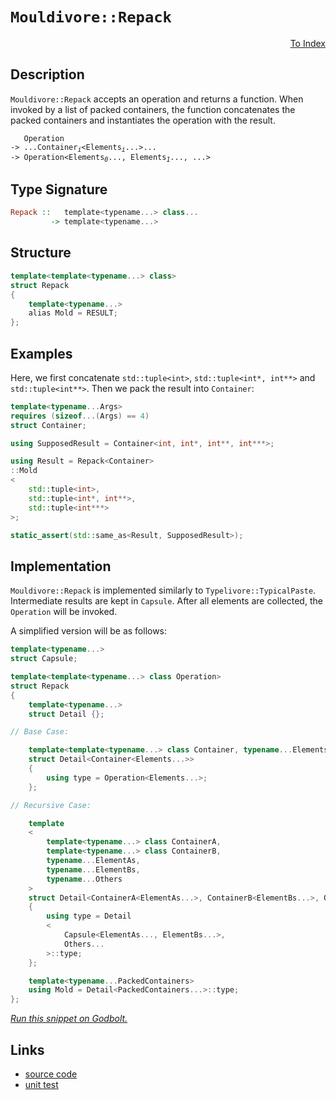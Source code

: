 <!-- Copyright 2024 Feng Mofan
SPDX-License-Identifier: Apache-2.0 -->

# `Mouldivore::Repack`

<p style='text-align: right;'><a href="../../../facilities/metafunctions.md#mouldivore-repack">To Index</a></p>

## Description

`Mouldivore::Repack` accepts an operation and returns a function.
When invoked by a list of packed containers, the function concatenates the packed containers and instantiates the operation with the result.

<pre><code>   Operation
-> ...Container<sub><i>i</i></sub>&lt;Elements<sub><i>i</i></sub>...&gt;...
-> Operation&lt;Elements<sub><i>0</i></sub>..., Elements<sub><i>1</i></sub>..., ...></code></pre>

## Type Signature

```Haskell
Repack ::   template<typename...> class...
         -> template<typename...>
```

## Structure

```C++
template<template<typename...> class>
struct Repack
{
    template<typename...>
    alias Mold = RESULT;
};
```

## Examples

Here, we first concatenate `std::tuple<int>`,  `std::tuple<int*, int**>` and `std::tuple<int**>`. Then we pack the result into `Container`:

```C++
template<typename...Args>
requires (sizeof...(Args) == 4)
struct Container;

using SupposedResult = Container<int, int*, int**, int***>;

using Result = Repack<Container>
::Mold
<
    std::tuple<int>,
    std::tuple<int*, int**>,
    std::tuple<int***>
>;

static_assert(std::same_as<Result, SupposedResult>);
```

## Implementation

`Mouldivore::Repack` is implemented similarly to `Typelivore::TypicalPaste`. Intermediate results are kept in `Capsule`.
After all elements are collected, the `Operation` will be invoked.

A simplified version will be as follows:

```C++
template<typename...>
struct Capsule;

template<template<typename...> class Operation>
struct Repack
{
    template<typename...>
    struct Detail {};

// Base Case:

    template<template<typename...> class Container, typename...Elements>
    struct Detail<Container<Elements...>>
    {
        using type = Operation<Elements...>;
    };

// Recursive Case:

    template
    <
        template<typename...> class ContainerA,
        template<typename...> class ContainerB,
        typename...ElementAs, 
        typename...ElementBs,
        typename...Others
    >
    struct Detail<ContainerA<ElementAs...>, ContainerB<ElementBs...>, Others...>
    {
        using type = Detail
        <
            Capsule<ElementAs..., ElementBs...>,
            Others...
        >::type;
    };

    template<typename...PackedContainers>
    using Mold = Detail<PackedContainers...>::type;
};
```

[*Run this snippet on Godbolt.*](https://godbolt.org/#z:OYLghAFBqd5QCxAYwPYBMCmBRdBLAF1QCcAaPECAMzwBtMA7AQwFtMQByARg9KtQYEAysib0QXACx8BBAKoBnTAAUAHpwAMvAFYTStJg1DIApACYAQuYukl9ZATwDKjdAGFUtAK4sGe1wAyeAyYAHI%2BAEaYxCCSAGykAA6oCoRODB7evnrJqY4CQSHhLFEx8baY9vkMQgRMxASZPn5cFVXptfUEhWGR0bEJCnUNTdmtQ109xaUDAJS2qF7EyOwcBJgsiQbrJgDMbgQAnomMrJgAdJd72CYaAIJDxF4OANRuTIkKXvR7Vve3d3Wm22mD2Bw2WyYO32RxOzDYl3O1xeyAMCgULwA8idiFD0tcAY9ngQXgAlTCJJjIADWAJMAHY/ncXiyXkDIdCDsdTgirrsbvdWS8ia8ACKYOp0F4Mqz00W/On3AD0SpeFiYSjeGvYiuZrPZILBBqhoJh3PhFz52BRaIxHkETGC0VIbPNZ0R2HobEECgJgtZIpJ4sltDB9slIWIYM9G0YBAUiIJ/IBQplKaFrK8qSMrpO0t2oqxOLxAmjXrjCatCv9LIZ8t2TIBKrJmGQS1SADdMFqlCBdULjTsa/m3OmM2yIYazXD3VabRq7bJHZG7qQxxnB6auTPeUj%2BfP0W8l07iDZ1wO3buY96CA8Xef9ZfLedr3GLAo18OLzvn5iCAhol9Yc/T1FlAxeYNHVDfZw2XaI7jLWNBAeRN%2BRdWCTysfZX0Ed9UOwF0/wA4hKz3AVQOlRkHxZLNgmAXNuz2QtILoaiRzYoV3k%2Bb4txw29SJdPi8KtT8KPHFkiMAxMv1Za4QBAWFTSZVM5WrBDh03I0n0RZQqWpTB3GPSNfWTYdaJzABZTx0HzZiJSgsFdJpAyMOM/D5MUtS6y85UACp/ICwKgqVJtApeAAVTAhgxQKQr8oKEoCuL1IQsxdmCVEvCwEcvEcWhCEOECAU06ceWfO5iGAEzyOITAAEcvDwWqMQgVIAC9MFQKhEQgCqqtmWymJeSRZkJAgnleVzoh8u5zPooQvESXIDPJL5aBJIapqjfZggIF1dt8/bBH8o6CACpNG3uOaWzWjaCxbSkaTDIzptMu55Ks2h0DpfZ1yGdAPMWn4dsEa5RKFf7Aa2LcDtO/ywb%2BggAYUoGYeO%2BG3ou3UJkcZAAH0F2iAhWqR%2BSFDOAmTLcVbvj2l4FqWlIVqi2nrlGhsOHmWhOAAVl4PwOC0UhUE4UdLGsYVFmWRi0p4UgCE0Tn5mpEAeZ585dh5rgzAADg0XY4npOIAE4ed2SQef0ThJF4FgJA0DRSAFoWRY4XgFBAR2FcFznSDgWAYEQEBFgIRJcvISg0E2OholCM5OFUHW4gAWjiSQXmAZBkBeKRzjMXgDMIEg8AB1p%2BEEEQxHYKQZEERQVHUH3SF0VoAHdcUSTgeC53n%2BcV4XOExXKw5JLqXkTlO04zrOc8kPOXggDxo/oYhpVl2ZeG9rR5ggJAo8SGOyAoCB98PkBgCkMw%2BDodYSMoCJ%2B4iYJ6kOLveCf5hiEOTEIm0VtvbllHG8mIGC0Ffk3LAEQvDAHeLQWgHtuC8CwCwQwwBxAQKav/PAXYEFC0wKoVsuVVhy12pUfu%2BUIi4i/h4LA/dxp4Dtog0gXZiARCZuKFBRh8pGEVvMKgBgqoADU8CYFbtiRgb9a7CFEOIGu5d5BKDUP3Fu%2BhUEoGsNYfQeAIge0gPMVAiRqgIOTv9JiphxaWDMC7FhxAS5RXgPMOwWDnAQFcKMFopBAhOmmP0VouQ0gCHcTkFIASGBTD6DEcYlRnE1GGI0TwzQ9BOIcB0OJ4SSi%2BNsHEoJ4w0neIiRIRxUsViFKthwPmTt%2B6u3HknVO6dM7Z1zmYBeuAi6r3MLsLgG95a8PmABJgWAYgQGVrEXY5xja7HpJIDQkgzDxAdjzE2ZSbakDtp084cQuBxB1sbHWWyeaSC4DzCZCRna8Fdu7T2PSfY70DrvYOw9w7H1PivOObBOD1BYB2ekycmDzhzFwY25wuDnDwfgIgtjS5SMrrI6Q8j65KKbroK%2B7cPhvx7uUvuTdXZD1DrlF4Y9PnfN%2Bf8%2BigLgWgoXkvA%2BK8167DMN0revt7kvOdM81Ay9%2BhEp%2BaiVBgKuCOxoOtQC99H7Py/pIj%2BL8f5/wcJIoBcYQFgP7pA6BsD4GSOQag9BQt8C1RSTg/u%2BDCHrEkaQ7mTcKFUMODQ1YQt6GMLliwthSgOHarorwvgAiFDCNEeIgWct5EwurnC2QCLG5C2Raonh5irCWC0TohxwtDHpGMaYgssbrBWPOTYuxujhltBiS4BghksgeK8UUApfiQnVByUkGt6R0kzCie0AQnQRgJLGIWlJba8mVoyZErJXQ60TAaE23xRSlglK6WUipZyB4cBeNyklvKAVApBRoFp4KSB0q6ZvXppB%2BmDMoBilZaygUzPpMc%2Bk9JzZzLTq0edFzbBXKZbc%2BA9yQ4jwjifDlNLY7xw4J8qeLAFAdmzh2clIIhgF23ZCvQQaZEhqkeG5RIBdikFRZ3RBGK51VMHo80eVAl3EBYCBsDEGoMmiGFSv9h86W7EZZ6lldGV4/tZTEcDS08aQeNnjaDBACakbTtfYVd8IAPyblKiVTDpPf1/v/eVHLgGgPAbqzAUCYFiA1UwrVXC7VIMwQa%2BxTdjVtlNUw815DtHWttXQ2xjreDOvYRsd1PCbleqYEIkRYi4SSMQ1XCQoa66KIjTodD0bjAaPjRQ/N%2BiU0CAQUqSGmbLHWOiJC%2Bxeju3VGLaWxJrQK29AHcEvI6Q63%2BOqOOwdyTqjtviWWpJ0Se2xMmPkkruTh2do8aO7o7Xm2TulqUi1eHsWcBI2R9OoHwMvF4%2BcATW62m7qYzcvpmABn9ALRas9IAzBAt2JrHmMyBX60mdsypY23Yvq9gelWkg55px1vSQFcR6W7BmXENWZTdhYpdpwfdq2yn5wu39q7b75gsNSM4SQQA%3D)

## Links

- [source code](../../../../conceptrodon/descend/mouldivore/repack.hpp)
- [unit test](../../../../tests/unit/metafunctions/mouldivore/repack.test.hpp)
